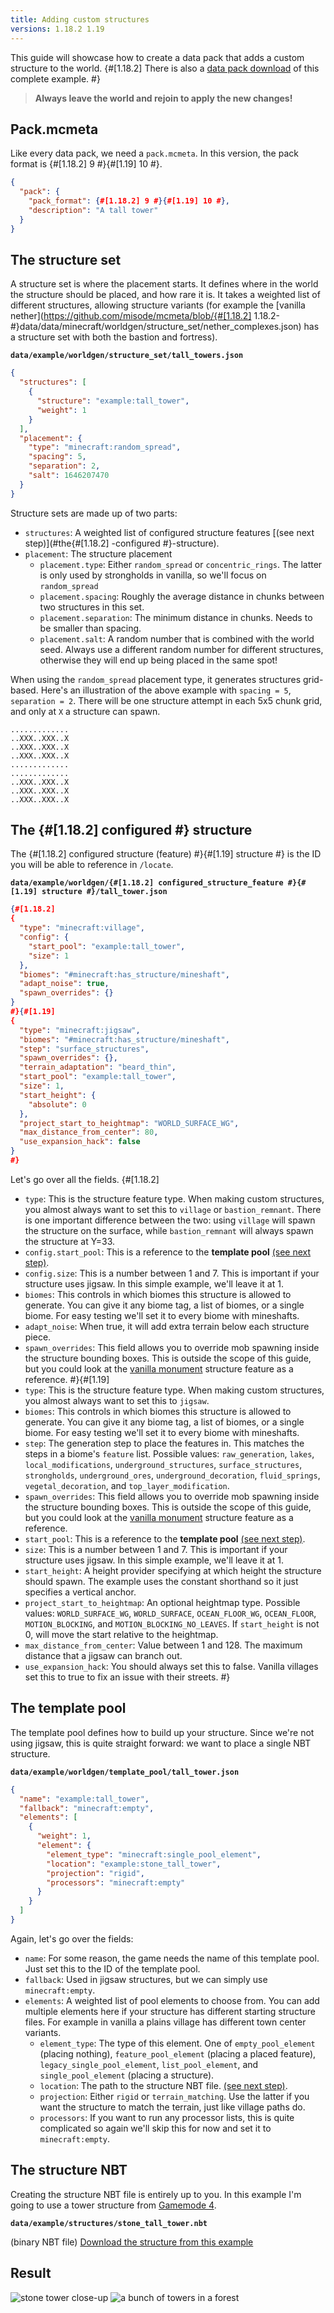 ```yaml
---
title: Adding custom structures
versions: 1.18.2 1.19
---
```


This guide will showcase how to create a data pack that adds a custom structure to the world. {#[1.18.2] There is also a [data pack download](https://gist.github.com/misode/45559d34627755ecaa52497daea83544/raw/8b41b3e273210e0455e4bd4fa97b5504b65aff2c/structure-example.zip) of this complete example. #}

> **Always leave the world and rejoin to apply the new changes!**

## Pack.mcmeta
Like every data pack, we need a `pack.mcmeta`. In this version, the pack format is {#[1.18.2] 9 #}{#[1.19] 10 #}.
```json
{
  "pack": {
    "pack_format": {#[1.18.2] 9 #}{#[1.19] 10 #},
    "description": "A tall tower"
  }
}
```

## The structure set
A structure set is where the placement starts. It defines where in the world the structure should be placed, and how rare it is. It takes a weighted list of different structures, allowing structure variants (for example the [vanilla nether](https://github.com/misode/mcmeta/blob/{#[1.18.2] 1.18.2- #}data/data/minecraft/worldgen/structure_set/nether_complexes.json) has a structure set with both the bastion and fortress).

**`data/example/worldgen/structure_set/tall_towers.json`**
```json
{
  "structures": [
    {
      "structure": "example:tall_tower",
      "weight": 1
    }
  ],
  "placement": {
    "type": "minecraft:random_spread",
    "spacing": 5,
    "separation": 2,
    "salt": 1646207470
  }
}
```
Structure sets are made up of two parts:
* `structures`: A weighted list of configured structure features [(see next step)](#the{#[1.18.2] -configured #}-structure).
* `placement`: The structure placement
  * `placement.type`: Either `random_spread` or `concentric_rings`. The latter is only used by strongholds in vanilla, so we'll focus on `random_spread`
  * `placement.spacing`: Roughly the average distance in chunks between two structures in this set.
  * `placement.separation`: The minimum distance in chunks. Needs to be smaller than spacing.
  * `placement.salt`: A random number that is combined with the world seed. Always use a different random number for different structures, otherwise they will end up being placed in the same spot!

When using the `random_spread` placement type, it generates structures grid-based. Here's an illustration of the above example with `spacing = 5`, `separation = 2`. There will be one structure attempt in each 5x5 chunk grid, and only at `X` a structure can spawn. 
```
.............
..XXX..XXX..X
..XXX..XXX..X
..XXX..XXX..X
.............
.............
..XXX..XXX..X
..XXX..XXX..X
..XXX..XXX..X
```

## The {#[1.18.2] configured #} structure
The {#[1.18.2] configured structure (feature) #}{#[1.19] structure #} is the ID you will be able to reference in `/locate`.

**`data/example/worldgen/{#[1.18.2] configured_structure_feature #}{#[1.19] structure #}/tall_tower.json`**
```json
{#[1.18.2]
{
  "type": "minecraft:village",
  "config": {
    "start_pool": "example:tall_tower",
    "size": 1
  },
  "biomes": "#minecraft:has_structure/mineshaft",
  "adapt_noise": true,
  "spawn_overrides": {}
}
#}{#[1.19]
{
  "type": "minecraft:jigsaw",
  "biomes": "#minecraft:has_structure/mineshaft",
  "step": "surface_structures",
  "spawn_overrides": {},
  "terrain_adaptation": "beard_thin",
  "start_pool": "example:tall_tower",
  "size": 1,
  "start_height": {
    "absolute": 0
  },
  "project_start_to_heightmap": "WORLD_SURFACE_WG",
  "max_distance_from_center": 80,
  "use_expansion_hack": false
}
#}
```
Let's go over all the fields.
{#[1.18.2]
* `type`: This is the structure feature type. When making custom structures, you almost always want to set this to `village` or `bastion_remnant`. There is one important difference between the two: using `village` will spawn the structure on the surface, while `bastion_remnant` will always spawn the structure at Y=33.
* `config.start_pool`: This is a reference to the **template pool** [(see next step)](#the-template-pool).
* `config.size`: This is a number between 1 and 7. This is important if your structure uses jigsaw. In this simple example, we'll leave it at 1.
* `biomes`: This controls in which biomes this structure is allowed to generate. You can give it any biome tag, a list of biomes, or a single biome. For easy testing we'll set it to every biome with mineshafts.
* `adapt_noise`: When true, it will add extra terrain below each structure piece.
* `spawn_overrides`: This field allows you to override mob spawning inside the structure bounding boxes. This is outside the scope of this guide, but you could look at the [vanilla monument](https://github.com/misode/mcmeta/blob/1.18.2-data/data/minecraft/worldgen/configured_structure_feature/monument.json) structure feature as a reference.
#}{#[1.19]
* `type`: This is the structure feature type. When making custom structures, you almost always want to set this to `jigsaw`.
* `biomes`: This controls in which biomes this structure is allowed to generate. You can give it any biome tag, a list of biomes, or a single biome. For easy testing we'll set it to every biome with mineshafts.
* `step`: The generation step to place the features in. This matches the steps in a biome's `feature` list. Possible values: `raw_generation`, `lakes`, `local_modifications`, `underground_structures`, `surface_structures`, `strongholds`, `underground_ores`, `underground_decoration`, `fluid_springs`, `vegetal_decoration`, and `top_layer_modification`.
* `spawn_overrides`: This field allows you to override mob spawning inside the structure bounding boxes. This is outside the scope of this guide, but you could look at the [vanilla monument](https://github.com/misode/mcmeta/blob/data/data/minecraft/worldgen/structure/monument.json) structure feature as a reference.
* `start_pool`: This is a reference to the **template pool** [(see next step)](#the-template-pool).
* `size`: This is a number between 1 and 7. This is important if your structure uses jigsaw. In this simple example, we'll leave it at 1.
* `start_height`: A height provider specifying at which height the structure should spawn. The example uses the constant shorthand so it just specifies a vertical anchor.
* `project_start_to_heightmap`: An optional heightmap type. Possible values: `WORLD_SURFACE_WG`, `WORLD_SURFACE`, `OCEAN_FLOOR_WG`, `OCEAN_FLOOR`, `MOTION_BLOCKING`, and `MOTION_BLOCKING_NO_LEAVES`. If `start_height` is not 0, will move the start relative to the heightmap.
* `max_distance_from_center`: Value between 1 and 128. The maximum distance that a jigsaw can branch out.
* `use_expansion_hack`: You should always set this to false. Vanilla villages set this to true to fix an issue with their streets.
#}

## The template pool
The template pool defines how to build up your structure. Since we're not using jigsaw, this is quite straight forward: we want to place a single NBT structure.

**`data/example/worldgen/template_pool/tall_tower.json`**
```json
{
  "name": "example:tall_tower",
  "fallback": "minecraft:empty",
  "elements": [
    {
      "weight": 1,
      "element": {
        "element_type": "minecraft:single_pool_element",
        "location": "example:stone_tall_tower",
        "projection": "rigid",
        "processors": "minecraft:empty"
      }
    }
  ]
}
```
Again, let's go over the fields:
* `name`: For some reason, the game needs the name of this template pool. Just set this to the ID of the template pool.
* `fallback`: Used in jigsaw structures, but we can simply use `minecraft:empty`.
* `elements`: A weighted list of pool elements to choose from. You can add multiple elements here if your structure has different starting structure files. For example in vanilla a plains village has different town center variants.
  * `element_type`: The type of this element. One of `empty_pool_element` (placing nothing), `feature_pool_element` (placing a placed feature), `legacy_single_pool_element`, `list_pool_element`, and `single_pool_element` (placing a structure). 
  * `location`: The path to the structure NBT file. [(see next step)](#the-structure-nbt).
  * `projection`: Either `rigid` or `terrain_matching`. Use the latter if you want the structure to match the terrain, just like village paths do.
  * `processors`: If you want to run any processor lists, this is quite complicated so again we'll skip this for now and set it to `minecraft:empty`.

## The structure NBT
Creating the structure NBT file is entirely up to you. In this example I'm going to use a tower structure from [Gamemode 4](https://gm4.co/modules/tower-structures).

**`data/example/structures/stone_tall_tower.nbt`**

(binary NBT file) [Download the structure from this example](https://gist.github.com/misode/45559d34627755ecaa52497daea83544/raw/8b41b3e273210e0455e4bd4fa97b5504b65aff2c/stone_tall_tower.nbt)

## Result
![stone tower close-up](https://user-images.githubusercontent.com/17352009/154780743-c704d23b-9343-4167-8273-acc7a380d037.png)
![a bunch of towers in a forest](https://user-images.githubusercontent.com/17352009/154780794-1585c927-682c-4b26-b1cc-f9132fffc24a.png)
